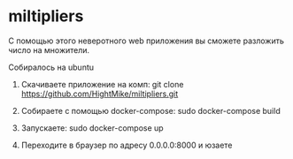 # miltipliers
С помощью этого неверотного web приложения вы сможете разложить число на множители. 

Собиралось на ubuntu

1. Скачиваете приложение на комп: 
  git clone https://github.com/HightMike/miltipliers.git

2. Собираете с помощью docker-compose:
  sudo docker-compose build

3. Запускаете: 
  sudo docker-compose up
  
4. Переходите в браузер по адресу 0.0.0.0:8000 и юзаете
  
